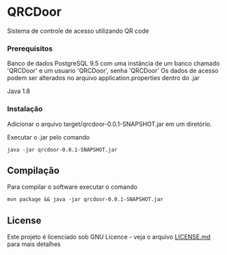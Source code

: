 # QRCDoor

Sistema de controle de acesso utilizando QR code

### Prerequisitos

Banco de dados PostgreSQL 9.5 com uma instância de um banco chamado 'QRCDoor' e um usuario 'QRCDoor', senha 'QRCDoor'
Os dados de acesso podem ser alterados no arquivo application.properties dentro do .jar

Java 1.8

### Instalação

Adicionar o arquivo target/qrcdoor-0.0.1-SNAPSHOT.jar em um diretório.

Executar o .jar pelo comando 

```
java -jar qrcdoor-0.0.1-SNAPSHOT.jar
```

## Compilação

Para compilar o software executar o comando
```
mvn package && java -jar qrcdoor-0.0.1-SNAPSHOT.jar
```

## License

Este projeto é licenciado sob GNU Licence - veja o arquivo [LICENSE.md](LICENSE.md) para mais detalhes

